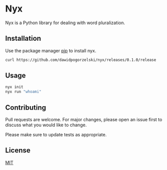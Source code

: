 # Nyx

Nyx is a Python library for dealing with word pluralization.

## Installation

Use the package manager [pip](https://pip.pypa.io/en/stable/) to install nyx.

```bash
curl https://github.com/dawidpogorzelski/nyx/releases/0.1.0/release
```

## Usage

```bash
nyx init
nyx run "whoami"
```

## Contributing

Pull requests are welcome. For major changes, please open an issue first to discuss what you would like to change.

Please make sure to update tests as appropriate.

## License

[MIT](https://choosealicense.com/licenses/mit/)